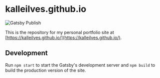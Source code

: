 # kalleilves.github.io

![Gatsby Publish](https://github.com/kalleilves/kalleilves.github.io/workflows/Gatsby%20Publish/badge.svg)

This is the repository for my personal portfolio site at [https://kalleilves.github.io/](https://kalleilves.github.io/).

## Development

Run `npm start` to start the Gatsby's development server and `npm build` to build the production version of the site.
